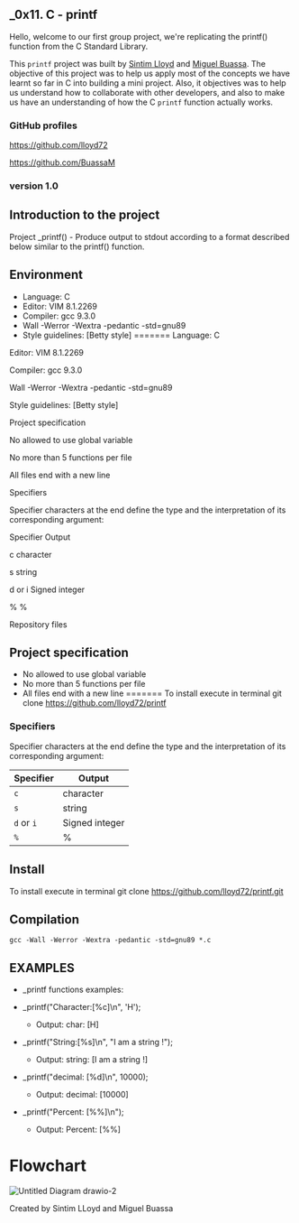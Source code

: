 ## _0x11. C - printf


Hello, welcome to our first group project, we're replicating the printf() function from the C Standard Library.

This `printf` project was built by [Sintim Lloyd]() and [Miguel Buassa](). The objective of this project was to help us apply most of the concepts we have learnt so far in C into building a mini project. Also, it objectives was to help us understand how to collaborate with other developers, and also to make us have an understanding of how the C `printf` function actually works.
### GitHub profiles
https://github.com/lloyd72

https://github.com/BuassaM

 ### version 1.0

 ## Introduction to the project

 Project _printf() - Produce output to stdout according to a format described below similar to the printf() function.

 ## Environment
 - Language: C
 - Editor: VIM 8.1.2269
 - Compiler: gcc 9.3.0
 - Wall -Werror -Wextra -pedantic -std=gnu89
 - Style guidelines: [Betty style]
=======
Language: C

Editor: VIM 8.1.2269

Compiler: gcc 9.3.0

Wall -Werror -Wextra -pedantic -std=gnu89

Style guidelines: [Betty style]

Project specification

No allowed to use global variable

No more than 5 functions per file

All files end with a new line

Specifiers

Specifier characters at the end define the type and the interpretation of its corresponding argument:

Specifier	Output

c	character

s	string

d or i	Signed integer

%	%

Repository files

 ## Project specification

 - No allowed to use global variable
 - No more than 5 functions per file
 - All files end with a new line
=======
To install execute in terminal git clone https://github.com/lloyd72/printf

 <h3>Specifiers </h3>
 Specifier characters at the end define the type and the interpretation of its corresponding argument:

| Specifier	| Output          	|
|--------------	|----------------------	|
| `c`		| character		|
| `s`		| string		|
| `d` or `i`	| Signed integer	|
| `%`		| %			|

## Install
 To install execute in terminal
 git clone https://github.com/lloyd72/printf.git

 ## Compilation

 ``gcc -Wall -Werror -Wextra -pedantic -std=gnu89 *.c``

 ## EXAMPLES ##
 - _printf functions examples:

 - _printf("Character:[%c]\n", 'H');
   + Output: char: [H]
 - _printf("String:[%s]\n", "I am a string !");
   + Output: string: [I am a string !]
 - _printf("decimal: [%d]\n", 10000);
   + Output: decimal: [10000]
 - _printf("Percent: [%%]\n");
   + Output: Percent: [%%]

 # Flowchart

![Untitled Diagram drawio-2](https://user-images.githubusercontent.com/122834454/227739331-b03202b0-7118-41ac-9347-be8ce14557e2.png)

Created by Sintim LLoyd and Miguel Buassa
